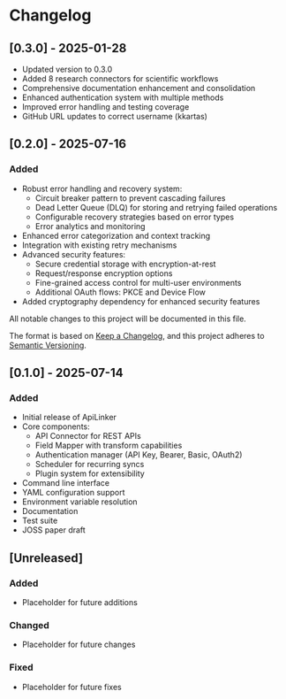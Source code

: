 # Changelog

## [0.3.0] - 2025-01-28

- Updated version to 0.3.0
- Added 8 research connectors for scientific workflows
- Comprehensive documentation enhancement and consolidation
- Enhanced authentication system with multiple methods
- Improved error handling and testing coverage
- GitHub URL updates to correct username (kkartas)

## [0.2.0] - 2025-07-16

### Added
- Robust error handling and recovery system:
  - Circuit breaker pattern to prevent cascading failures
  - Dead Letter Queue (DLQ) for storing and retrying failed operations
  - Configurable recovery strategies based on error types
  - Error analytics and monitoring
- Enhanced error categorization and context tracking
- Integration with existing retry mechanisms
- Advanced security features:
  - Secure credential storage with encryption-at-rest
  - Request/response encryption options
  - Fine-grained access control for multi-user environments
  - Additional OAuth flows: PKCE and Device Flow
- Added cryptography dependency for enhanced security features

All notable changes to this project will be documented in this file.

The format is based on [Keep a Changelog](https://keepachangelog.com/en/1.0.0/),
and this project adheres to [Semantic Versioning](https://semver.org/spec/v2.0.0.html).

## [0.1.0] - 2025-07-14

### Added
- Initial release of ApiLinker
- Core components:
  - API Connector for REST APIs
  - Field Mapper with transform capabilities
  - Authentication manager (API Key, Bearer, Basic, OAuth2)
  - Scheduler for recurring syncs
  - Plugin system for extensibility
- Command line interface
- YAML configuration support
- Environment variable resolution
- Documentation
- Test suite
- JOSS paper draft

## [Unreleased]

### Added
- Placeholder for future additions

### Changed
- Placeholder for future changes

### Fixed
- Placeholder for future fixes
